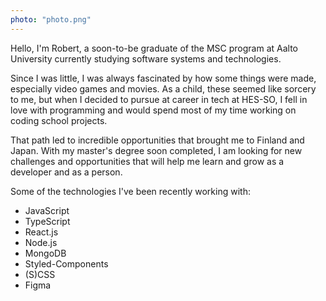```yaml
---
photo: "photo.png"
---
```


Hello, I'm Robert, a soon-to-be graduate of the MSC program at Aalto University currently studying software systems and technologies.

Since I was little, I was always fascinated by how some things were made, especially video games and movies. As a child, these seemed like sorcery to me, but when I decided to pursue at career in tech at HES-SO, I fell in love with programming and would spend most of my time working on coding school projects.

That path led to incredible opportunities that brought me to Finland and Japan. With my master's degree soon completed, I am looking for new challenges and opportunities that will help me learn and grow as a developer and as a person.


Some of the technologies I've been recently working with:
  - JavaScript
  - TypeScript
  - React.js
  - Node.js
  - MongoDB
  - Styled-Components
  - (S)CSS
  - Figma

